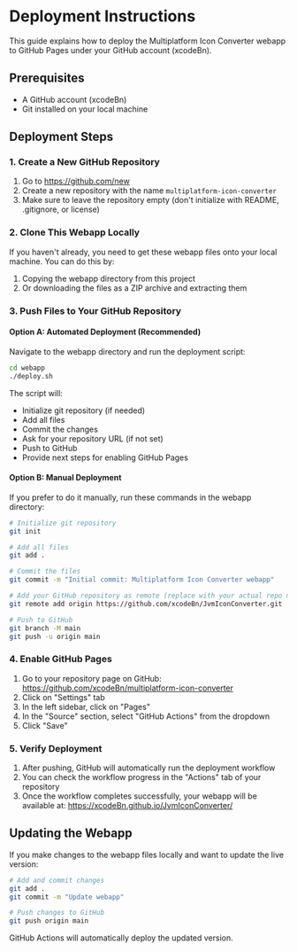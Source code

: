 # Deployment Instructions

This guide explains how to deploy the Multiplatform Icon Converter webapp to GitHub Pages under your GitHub account (xcodeBn).

## Prerequisites

- A GitHub account (xcodeBn)
- Git installed on your local machine

## Deployment Steps

### 1. Create a New GitHub Repository

1. Go to https://github.com/new
2. Create a new repository with the name `multiplatform-icon-converter`
3. Make sure to leave the repository empty (don't initialize with README, .gitignore, or license)

### 2. Clone This Webapp Locally

If you haven't already, you need to get these webapp files onto your local machine. You can do this by:

1. Copying the webapp directory from this project
2. Or downloading the files as a ZIP archive and extracting them

### 3. Push Files to Your GitHub Repository

#### Option A: Automated Deployment (Recommended)

Navigate to the webapp directory and run the deployment script:

```bash
cd webapp
./deploy.sh
```

The script will:
- Initialize git repository (if needed)
- Add all files
- Commit the changes
- Ask for your repository URL (if not set)
- Push to GitHub
- Provide next steps for enabling GitHub Pages

#### Option B: Manual Deployment

If you prefer to do it manually, run these commands in the webapp directory:

```bash
# Initialize git repository
git init

# Add all files
git add .

# Commit the files
git commit -m "Initial commit: Multiplatform Icon Converter webapp"

# Add your GitHub repository as remote (replace with your actual repo name)
git remote add origin https://github.com/xcodeBn/JvmIconConverter.git

# Push to GitHub
git branch -M main
git push -u origin main
```

### 4. Enable GitHub Pages

1. Go to your repository page on GitHub: https://github.com/xcodeBn/multiplatform-icon-converter
2. Click on "Settings" tab
3. In the left sidebar, click on "Pages"
4. In the "Source" section, select "GitHub Actions" from the dropdown
5. Click "Save"

### 5. Verify Deployment

1. After pushing, GitHub will automatically run the deployment workflow
2. You can check the workflow progress in the "Actions" tab of your repository
3. Once the workflow completes successfully, your webapp will be available at:
   https://xcodeBn.github.io/JvmIconConverter/

## Updating the Webapp

If you make changes to the webapp files locally and want to update the live version:

```bash
# Add and commit changes
git add .
git commit -m "Update webapp"

# Push changes to GitHub
git push origin main
```

GitHub Actions will automatically deploy the updated version.